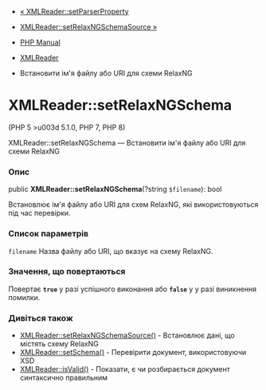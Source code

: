 - [« XMLReader::setParserProperty](xmlreader.setparserproperty.md)
- [XMLReader::setRelaxNGSchemaSource
»](xmlreader.setrelaxngschemasource.md)

- [PHP Manual](index.md)
- [XMLReader](class.xmlreader.md)
- Встановити ім'я файлу або URI для схеми RelaxNG

# XMLReader::setRelaxNGSchema

(PHP 5 \>u003d 5.1.0, PHP 7, PHP 8)

XMLReader::setRelaxNGSchema — Встановити ім'я файлу або URI для схеми
RelaxNG

### Опис

public **XMLReader::setRelaxNGSchema**(?string `$filename`): bool

Встановлює ім'я файлу або URI для схем RelaxNG, які використовуються
під час перевірки.

### Список параметрів

`filename`
Назва файлу або URI, що вказує на схему RelaxNG.

### Значення, що повертаються

Повертає **`true`** у разі успішного виконання або **`false`** у
у разі виникнення помилки.

### Дивіться також

- [XMLReader::setRelaxNGSchemaSource()](xmlreader.setrelaxngschemasource.md) -
Встановлює дані, що містять схему RelaxNG
- [XMLReader::setSchema()](xmlreader.setschema.md) - Перевірити
документ, використовуючи XSD
- [XMLReader::isValid()](xmlreader.isvalid.md) - Показати, є
чи розбирається документ синтаксично правильним
